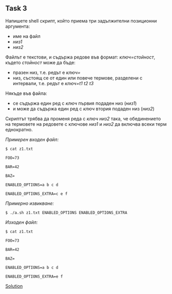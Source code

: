 ## Task 3

Напишете shell скрипт, който приема три задължителни позиционни аргумента:
* име на файл
* *низ1*
* *низ2*

Файлът е текстови, и съдържа редове във формат:
*ключ=стойност*,
където *стойност* може да бъде:
* празен низ, т.е. редът е *ключ=*
* низ, състоящ се от един или повече термове, разделени с интервали, т.е. редът е *ключ=t1 t2 t3*

Някъде във файла:
* се съдържа един ред с *ключ* първия подаден низ (*низ1*)
* и може да съдържа един ред с *ключ* втория подаден низ (*низ2*)

Скриптът трябва да променя реда с *ключ низ2* така, че обединението на термовете на редовете с ключове *низ1* и *низ2* да
включва всеки терм еднократно.

*Примерен входен файл:*

```
$ cat z1.txt

FOO=73

BAR=42

BAZ=

ENABLED_OPTIONS=a b c d

ENABLED_OPTIONS_EXTRA=c e f
```


*Примерно извикване:*

`$ ./a.sh z1.txt ENABLED_OPTIONS ENABLED_OPTIONS_EXTRA`


*Изходен файл:*

```
$ cat z1.txt

FOO=73

BAR=42

BAZ=

ENABLED_OPTIONS=a b c d

ENABLED_OPTIONS_EXTRA=e f

```

[Solution](https://github.com/Svetlin12/Linux-Shell-and-C-files/blob/master/FMITasks/Task03-Solution.sh)
